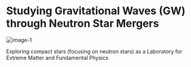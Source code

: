# Studying Gravitational Waves (GW) through Neutron Star Mergers

![image-1](https://github.com/user-attachments/assets/93c92204-689e-4cbb-95c1-359ddad9d198)

Exploring compact stars (focusing on neutron stars) as a Laboratory for Extreme Matter and Fundamental Physics
